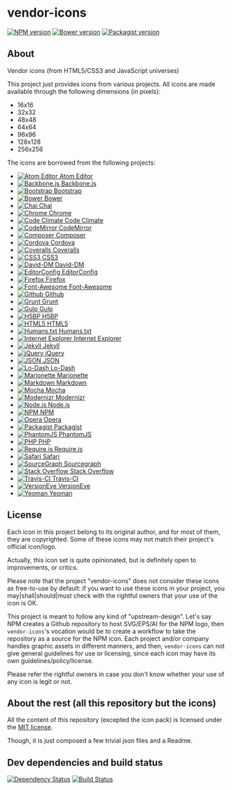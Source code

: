 vendor-icons
============


[![NPM version](https://img.shields.io/npm/v/vendor-icons.svg)](https://www.npmjs.org/package/vendor-icons)
[![Bower version](https://img.shields.io/bower/v/vendor-icons.svg)](http://bower.io/search/?q=vendor-icons)
[![Packagist version](https://img.shields.io/packagist/v/t1st3/vendor-icons.svg)](https://packagist.org/packages/t1st3/vendor-icons)


About
--------

Vendor icons (from HTML5/CSS3 and JavaScript universes)


This project just provides icons from various projects. All icons are made available through the following dimensions (in pixels):

* 16x16
* 32x32
* 48x48
* 64x64
* 96x96
* 128x128
* 256x256


The icons are borrowed from the following projects:

* [![Atom Editor](https://raw.githubusercontent.com/T1st3/vendor-icons/master/dist/32x32/atom.png) Atom Editor](https://atom.io/)
* [![Backbone.js](https://raw.githubusercontent.com/T1st3/vendor-icons/master/dist/32x32/backbone.png) Backbone.js](http://backbonejs.org/)
* [![Bootstrap](https://raw.githubusercontent.com/T1st3/vendor-icons/master/dist/32x32/bootstrap.png) Bootstrap](http://getbootstrap.com/)
* [![Bower](https://raw.githubusercontent.com/T1st3/vendor-icons/master/dist/32x32/bower.png) Bower](http://bower.io/)
* [![Chai](https://raw.githubusercontent.com/T1st3/vendor-icons/master/dist/32x32/chai.png) Chai](http://chaijs.com/)
* [![Chrome](https://raw.githubusercontent.com/T1st3/vendor-icons/master/dist/32x32/chrome.png) Chrome](https://www.google.com/chrome/browser/desktop/index.html)
* [![Code Climate](https://raw.githubusercontent.com/T1st3/vendor-icons/master/dist/32x32/code-climate.png) Code Climate](https://codeclimate.com/)
* [![CodeMirror](https://raw.githubusercontent.com/T1st3/vendor-icons/master/dist/32x32/codemirror.png) CodeMirror](http://codemirror.net/)
* [![Composer](https://raw.githubusercontent.com/T1st3/vendor-icons/master/dist/32x32/composer.png) Composer](https://getcomposer.org/)
* [![Cordova](https://raw.githubusercontent.com/T1st3/vendor-icons/master/dist/32x32/cordova.png) Cordova](http://cordova.apache.org/)
* [![Coveralls](https://raw.githubusercontent.com/T1st3/vendor-icons/master/dist/32x32/coveralls.png) Coveralls](https://coveralls.io/)
* [![CSS3](https://raw.githubusercontent.com/T1st3/vendor-icons/master/dist/32x32/css3.png) CSS3](http://www.w3.org/Style/CSS/)
* [![David-DM](https://raw.githubusercontent.com/T1st3/vendor-icons/master/dist/32x32/david-dm.png) David-DM](https://david-dm.org/)
* [![EditorConfig](https://raw.githubusercontent.com/T1st3/vendor-icons/master/dist/32x32/editorconfig.png) EditorConfig](http://editorconfig.org/)
* [![Firefox](https://raw.githubusercontent.com/T1st3/vendor-icons/master/dist/32x32/firefox.png) Firefox](https://www.mozilla.org/firefox/)
* [![Font-Awesome](https://raw.githubusercontent.com/T1st3/vendor-icons/master/dist/32x32/font-awesome.png) Font-Awesome](http://fortawesome.github.io/Font-Awesome/)
* [![Github](https://raw.githubusercontent.com/T1st3/vendor-icons/master/dist/32x32/github.png) Github](https://github.com/)
* [![Grunt](https://raw.githubusercontent.com/T1st3/vendor-icons/master/dist/32x32/grunt.png) Grunt](http://gruntjs.com/)
* [![Gulp](https://raw.githubusercontent.com/T1st3/vendor-icons/master/dist/32x32/gulp.png) Gulp](http://gulpjs.com/)
* [![H5BP](https://raw.githubusercontent.com/T1st3/vendor-icons/master/dist/32x32/h5bp.png) H5BP](https://html5boilerplate.com/)
* [![HTML5](https://raw.githubusercontent.com/T1st3/vendor-icons/master/dist/32x32/html5.png) HTML5](http://www.w3.org/TR/html5/)
* [![Humans.txt](https://raw.githubusercontent.com/T1st3/vendor-icons/master/dist/32x32/humans-txt.png) Humans.txt](http://humanstxt.org/)
* [![Internet Explorer](https://raw.githubusercontent.com/T1st3/vendor-icons/master/dist/32x32/ie.png) Internet Explorer](http://windows.microsoft.com/en-us/internet-explorer/download-ie)
* [![Jekyll](https://raw.githubusercontent.com/T1st3/vendor-icons/master/dist/32x32/jekyll.png) Jekyll](http://jekyllrb.com/)
* [![jQuery](https://raw.githubusercontent.com/T1st3/vendor-icons/master/dist/32x32/jquery.png) jQuery](http://jquery.com/)
* [![JSON](https://raw.githubusercontent.com/T1st3/vendor-icons/master/dist/32x32/json.png) JSON](http://json.org/)
* [![Lo-Dash](https://raw.githubusercontent.com/T1st3/vendor-icons/master/dist/32x32/lodash.png) Lo-Dash](http://lodash.com/)
* [![Marionette](https://raw.githubusercontent.com/T1st3/vendor-icons/master/dist/32x32/marionette.png) Marionette](http://marionettejs.com/)
* [![Markdown](https://raw.githubusercontent.com/T1st3/vendor-icons/master/dist/32x32/markdown.png) Markdown](http://daringfireball.net/projects/markdown/)
* [![Mocha](https://raw.githubusercontent.com/T1st3/vendor-icons/master/dist/32x32/mocha.png) Mocha](http://mochajs.org/)
* [![Modernizr](https://raw.githubusercontent.com/T1st3/vendor-icons/master/dist/32x32/modernizr.png) Modernizr](http://modernizr.com/)
* [![Node.js](https://raw.githubusercontent.com/T1st3/vendor-icons/master/dist/32x32/nodejs.png) Node.js](https://nodejs.org/)
* [![NPM](https://raw.githubusercontent.com/T1st3/vendor-icons/master/dist/32x32/npm.png) NPM](https://www.npmjs.com/)
* [![Opera](https://raw.githubusercontent.com/T1st3/vendor-icons/master/dist/32x32/opera.png) Opera](http://www.opera.com)
* [![Packagist](https://raw.githubusercontent.com/T1st3/vendor-icons/master/dist/32x32/packagist.png) Packagist](https://packagist.org/)
* [![PhantomJS](https://raw.githubusercontent.com/T1st3/vendor-icons/master/dist/32x32/phantomjs.png) PhantomJS](http://phantomjs.org/)
* [![PHP](https://raw.githubusercontent.com/T1st3/vendor-icons/master/dist/32x32/php.png) PHP](http://php.net/)
* [![Require.js](https://raw.githubusercontent.com/T1st3/vendor-icons/master/dist/32x32/requirejs.png) Require.js](http://requirejs.org/)
* [![Safari](https://raw.githubusercontent.com/T1st3/vendor-icons/master/dist/32x32/safari.png) Safari](https://www.apple.com/safari/)
* [![SourceGraph](https://raw.githubusercontent.com/T1st3/vendor-icons/master/dist/32x32/sourcegraph.png) Sourcegraph](https://sourcegraph.com/)
* [![Stack Overflow](https://raw.githubusercontent.com/T1st3/vendor-icons/master/dist/32x32/stack-overflow.png) Stack Overflow](http://stackoverflow.com/)
* [![Travis-CI](https://raw.githubusercontent.com/T1st3/vendor-icons/master/dist/32x32/travis-ci.png) Travis-CI](https://travis-ci.org/)
* [![VersionEye](https://raw.githubusercontent.com/T1st3/vendor-icons/master/dist/32x32/versioneye.png) VersionEye](https://www.versioneye.com/)
* [![Yeoman](https://raw.githubusercontent.com/T1st3/vendor-icons/master/dist/32x32/yeoman.png) Yeoman](http://yeoman.io/)





License
---------

Each icon in this project belong to its original author, and for most of them, they are copyrighted. Some of these icons may not match their project's official icon/logo.

Actually, this icon set is quite opinionated, but is definitely open to improvements, or critics.

Please note that the project "vendor-icons" does not consider these icons as free-to-use by default: 
if you want to use these icons in your project, you may|shall|should|must check with the rightful owners that your use of the icon is OK.

This project is meant to follow any kind of "upstream-design". 
Let's say NPM creates a Github repository to host SVG/EPS/AI for the NPM logo, then `vendor-icons`'s vocation would be to create a workflow to take the repository as a source for the NPM icon. 
Each project and/or company handles graphic assets in different manners, and then, `vendor-icons` can not give general guidelines for use or licensing, since each icon may have its own guidelines/policy/license.

Please refer the rightful owners in case you don't know whether your use of any icon is legit or not.


About the rest (all this repository but the icons)
----------

All the content of this repository (excepted the icon pack) 
is licensed under the [MIT license](http://opensource.org/licenses/MIT).

Though, it is just composed a few trivial json files and a Readme.



Dev dependencies and build status
----------

[![Dependency Status](https://img.shields.io/david/dev/T1st3/vendor-icons.svg)](https://david-dm.org/t1st3/vendor-icons)
[![Build Status](https://img.shields.io/travis/T1st3/vendor-icons.svg)](https://travis-ci.org/T1st3/vendor-icons)



